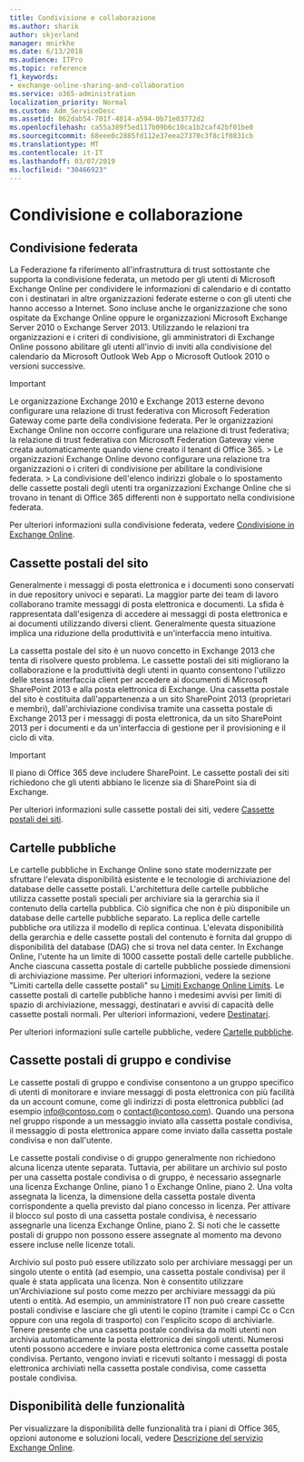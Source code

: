 ```yaml
---
title: Condivisione e collaborazione
ms.author: sharik
author: skjerland
manager: mnirkhe
ms.date: 6/13/2018
ms.audience: ITPro
ms.topic: reference
f1_keywords:
- exchange-online-sharing-and-collaboration
ms.service: o365-administration
localization_priority: Normal
ms.custom: Adm_ServiceDesc
ms.assetid: 862dab54-701f-4014-a594-0b71e03772d2
ms.openlocfilehash: ca55a389f5ed117b09b6c10ca1b2caf42bf01be0
ms.sourcegitcommit: 68eee0c2885fd112e37eea27370c3f8c1f0831cb
ms.translationtype: MT
ms.contentlocale: it-IT
ms.lasthandoff: 03/07/2019
ms.locfileid: "30466923"
---
```

# <a name="sharing-and-collaboration"></a>Condivisione e collaborazione

## <a name="federated-sharing"></a>Condivisione federata

La Federazione fa riferimento all'infrastruttura di trust sottostante che supporta la condivisione federata, un metodo per gli utenti di Microsoft Exchange Online per condividere le informazioni di calendario e di contatto con i destinatari in altre organizzazioni federate esterne o con gli utenti che hanno accesso a Internet. Sono incluse anche le organizzazione che sono ospitate da Exchange Online oppure le organizzazioni Microsoft Exchange Server 2010 o Exchange Server 2013. Utilizzando le relazioni tra organizzazioni e i criteri di condivisione, gli amministratori di Exchange Online possono abilitare gli utenti all'invio di inviti alla condivisione del calendario da Microsoft Outlook Web App o Microsoft Outlook 2010 o versioni successive.
  
> [!IMPORTANT]
>  Le organizzazione Exchange 2010 e Exchange 2013 esterne devono configurare una relazione di trust federativa con Microsoft Federation Gateway come parte della condivisione federata. Per le organizzazioni Exchange Online non occorre configurare una relazione di trust federativa; la relazione di trust federativa con Microsoft Federation Gateway viene creata automaticamente quando viene creato il tenant di Office 365. >  Le organizzazioni Exchange Online devono configurare una relazione tra organizzazioni o i criteri di condivisione per abilitare la condivisione federata. >  La condivisione dell'elenco indirizzi globale o lo spostamento delle cassette postali degli utenti tra organizzazioni Exchange Online che si trovano in tenant di Office 365 differenti non è supportato nella condivisione federata. 
  
Per ulteriori informazioni sulla condivisione federata, vedere [Condivisione in Exchange Online](https://go.microsoft.com/fwlink/p/?LinkId=271774).
  
## <a name="site-mailboxes"></a>Cassette postali del sito

Generalmente i messaggi di posta elettronica e i documenti sono conservati in due repository univoci e separati. La maggior parte dei team di lavoro collaborano tramite messaggi di posta elettronica e documenti. La sfida è rappresentata dall'esigenza di accedere ai messaggi di posta elettronica e ai documenti utilizzando diversi client. Generalmente questa situazione implica una riduzione della produttività e un'interfaccia meno intuitiva.
  
La cassetta postale del sito è un nuovo concetto in Exchange 2013 che tenta di risolvere questo problema. Le cassette postali dei siti migliorano la collaborazione e la produttività degli utenti in quanto consentono l'utilizzo delle stessa interfaccia client per accedere ai documenti di Microsoft SharePoint 2013 e alla posta elettronica di Exchange. Una cassetta postale del sito è costituita dall'appartenenza a un sito SharePoint 2013 (proprietari e membri), dall'archiviazione condivisa tramite una cassetta postale di Exchange 2013 per i messaggi di posta elettronica, da un sito SharePoint 2013 per i documenti e da un'interfaccia di gestione per il provisioning e il ciclo di vita.
  
> [!IMPORTANT]
> Il piano di Office 365 deve includere SharePoint. Le cassette postali dei siti richiedono che gli utenti abbiano le licenze sia di SharePoint sia di Exchange. 
  
Per ulteriori informazioni sulle cassette postali dei siti, vedere [Cassette postali dei siti](https://go.microsoft.com/fwlink/p/?LinkId=271789).
  
## <a name="public-folders"></a>Cartelle pubbliche

Le cartelle pubbliche in Exchange Online sono state modernizzate per sfruttare l'elevata disponibilità esistente e le tecnologie di archiviazione del database delle cassette postali. L'architettura delle cartelle pubbliche utilizza cassette postali speciali per archiviare sia la gerarchia sia il contenuto della cartella pubblica. Ciò significa che non è più disponibile un database delle cartelle pubbliche separato. La replica delle cartelle pubbliche ora utilizza il modello di replica continua. L'elevata disponibilità della gerarchia e delle cassette postali del contenuto è fornita dal gruppo di disponibilità del database (DAG) che si trova nel data center. In Exchange Online, l'utente ha un limite di 1000 cassette postali delle cartelle pubbliche. Anche ciascuna cassetta postale di cartelle pubbliche possiede dimensioni di archiviazione massime. Per ulteriori informazioni, vedere la sezione "Limiti cartella delle cassette postali" su [Limiti Exchange Online Limits](exchange-online-limits.md). Le cassette postali di cartelle pubbliche hanno i medesimi avvisi per limiti di spazio di archiviazione, messaggi, destinatari e avvisi di capacità delle cassette postali normali. Per ulteriori informazioni, vedere [Destinatari](recipients.md). 
  
Per ulteriori informazioni sulle cartelle pubbliche, vedere [Cartelle pubbliche](https://go.microsoft.com/fwlink/p/?LinkId=271790).
  
## <a name="group-and-shared-mailboxes"></a>Cassette postali di gruppo e condivise

Le cassette postali di gruppo e condivise consentono a un gruppo specifico di utenti di monitorare e inviare messaggi di posta elettronica con più facilità da un account comune, come gli indirizzi di posta elettronica pubblici (ad esempio info@contoso.com o contact@contoso.com). Quando una persona nel gruppo risponde a un messaggio inviato alla cassetta postale condivisa, il messaggio di posta elettronica appare come inviato dalla cassetta postale condivisa e non dall'utente.
  
Le cassette postali condivise o di gruppo generalmente non richiedono alcuna licenza utente separata. Tuttavia, per abilitare un archivio sul posto per una cassetta postale condivisa o di gruppo, è necessario assegnarle una licenza Exchange Online, piano 1 o Exchange Online, piano 2. Una volta assegnata la licenza, la dimensione della cassetta postale diventa corrispondente a quella previsto dal piano concesso in licenza. Per attivare il blocco sul posto di una cassetta postale condivisa, è necessario assegnarle una licenza Exchange Online, piano 2. Si noti che le cassette postali di gruppo non possono essere assegnate al momento ma devono essere incluse nelle licenze totali.
  
Archivio sul posto può essere utilizzato solo per archiviare messaggi per un singolo utente o entità (ad esempio, una cassetta postale condivisa) per il quale è stata applicata una licenza. Non è consentito utilizzare un'Archiviazione sul posto come mezzo per archiviare messaggi da più utenti o entità. Ad esempio, un amministratore IT non può creare cassette postali condivise e lasciare che gli utenti le copino (tramite i campi Cc o Ccn oppure con una regola di trasporto) con l'esplicito scopo di archiviarle. Tenere presente che una cassetta postale condivisa da molti utenti non archivia automaticamente la posta elettronica dei singoli utenti. Numerosi utenti possono accedere e inviare posta elettronica come cassetta postale condivisa. Pertanto, vengono inviati e ricevuti soltanto i messaggi di posta elettronica archiviati nella cassetta postale condivisa, come cassetta postale condivisa.
  
## <a name="feature-availability"></a>Disponibilità delle funzionalità

Per visualizzare la disponibilità delle funzionalità tra i piani di Office 365, opzioni autonome e soluzioni locali, vedere [Descrizione del servizio Exchange Online](exchange-online-service-description.md).
  

